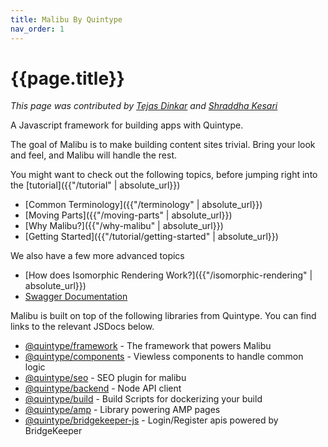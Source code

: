 ```yaml
---
title: Malibu By Quintype
nav_order: 1
---
```

# {{page.title}}

*This page was contributed by [Tejas Dinkar](https://twitter.com/tdinkar) and [Shraddha Kesari](https://www.linkedin.com/in/shraddha-k-3a3548161/)*

A Javascript framework for building apps with Quintype.

The goal of Malibu is to make building content sites trivial. Bring your look and feel, and Malibu will handle the rest.

You might want to check out the following topics, before jumping right into the [tutorial]({{"/tutorial" | absolute_url}})

* [Common Terminology]({{"/terminology" | absolute_url}})
* [Moving Parts]({{"/moving-parts" | absolute_url}})
* [Why Malibu?]({{"/why-malibu" | absolute_url}})
* [Getting Started]({{"/tutorial/getting-started" | absolute_url}})

We also have a few more advanced topics
* [How does Isomorphic Rendering Work?]({{"/isomorphic-rendering" | absolute_url}})
* [Swagger Documentation](https://developers.quintype.com/swagger/)

Malibu is built on top of the following libraries from Quintype. You can find links to the relevant JSDocs below.
* [@quintype/framework](https://developers.quintype.com/quintype-node-framework) - The framework that powers Malibu
* [@quintype/components](https://developers.quintype.com/quintype-node-components) - Viewless components to handle common logic
* [@quintype/seo](https://developers.quintype.com/quintype-node-seo) - SEO plugin for malibu
* [@quintype/backend](https://developers.quintype.com/quintype-node-backend) - Node API client
* [@quintype/build](https://developers.quintype.com/quintype-node-build) - Build Scripts for dockerizing your build
* [@quintype/amp](https://developers.quintype.com/quintype-amp) - Library powering AMP pages
* [@quintype/bridgekeeper-js](https://developers.quintype.com/bridgekeeper-js) - Login/Register apis powered by BridgeKeeper
